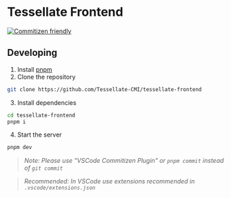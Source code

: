 # Tessellate Frontend

[![Commitizen friendly](https://img.shields.io/badge/commitizen-friendly-brightgreen.svg)](http://commitizen.github.io/cz-cli/)

## Developing

1. Install [pnpm](https://pnpm.io/installation)
2. Clone the repository

```sh
git clone https://github.com/Tessellate-CMI/tessellate-frontend
```

3. Install dependencies

```sh
cd tessellate-frontend
pnpm i
```

4. Start the server

```sh
pnpm dev
```

> _Note: Please use "VSCode Commitizen Plugin" or `pnpm commit` instead of `git commit`_

> _Recommended: In VSCode use extensions recommended in `.vscode/extensions.json`_
